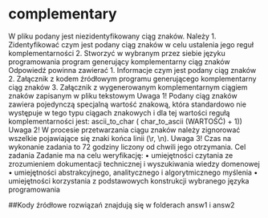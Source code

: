 # complementary

W pliku podany jest niezidentyfikowany ciąg znaków.
Należy 1. Zidentyfikować czym jest podany ciąg znaków w celu ustalenia jego reguł komplementarności 2. Stworzyć w wybranym przez siebie języku programowania program generujący komplementarny ciąg znaków
Odpowiedź powinna zawierać 1. Informacje czym jest podany ciąg znaków 2. Załącznik z kodem źródłowym programu generującego komplementarny ciąg znaków 3. Załącznik z wygenerowanym komplementarnym ciągiem znaków zapisanym w pliku tekstowym
Uwaga 1! Podany ciąg znaków zawiera pojedynczą specjalną wartość znakową, która standardowo nie występuje w tego typu ciągach znakowych i dla tej wartości regułą komplementarności jest:
ascii_to_char ( char_to_ascii (WARTOŚĆ) + 1))
Uwaga 2! W procesie przetwarzania ciągu znaków należy zignorować wszelkie pojawiające się znaki końca linii (\r, \n).
Uwaga 3! Czas na wykonanie zadania to 72 godziny liczony od chwili jego otrzymania.
Cel zadania
Zadanie ma na celu weryfikację: • umiejętności czytania ze zrozumieniem dokumentacji technicznej i wyszukiwania wiedzy domenowej • umiejętności abstrakcyjnego, analitycznego i algorytmicznego myślenia • umiejętności korzystania z podstawowych konstrukcji wybranego języka programowania

##Kody źródłowe rozwiązań znajdują się w folderach answ1 i answ2